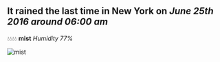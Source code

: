 ## It rained the last time in New York on *June 25th 2016 around 06:00 am*
💧💧💧💧  **mist** *Humidity 77%*

![mist](http://openweathermap.org/img/w/50d.png)
